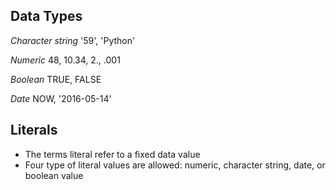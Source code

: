 ﻿## Data Types 

*Character string*	'59', 'Python'

*Numeric*	48, 10.34, 2., .001

*Boolean*	TRUE, FALSE

*Date*	NOW, '2016-05-14'

## Literals
- The terms literal refer to a fixed data value
- Four type of literal values are allowed: numeric, character string, date, or boolean value